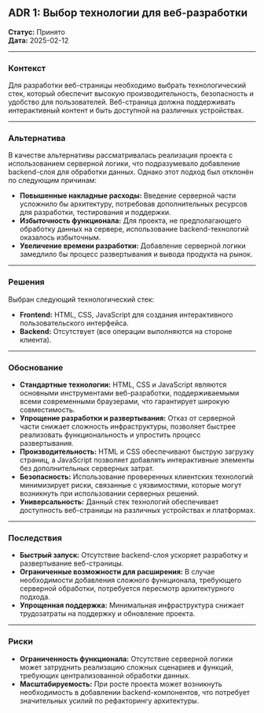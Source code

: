 ## ADR 1: Выбор технологии для веб-разработки

**Статус:** Принято  
**Дата:** 2025-02-12  

---

### Контекст

Для разработки веб-страницы необходимо выбрать технологический стек, который обеспечит высокую производительность, безопасность и удобство для пользователей. Веб-страница должна поддерживать интерактивный контент и быть доступной на различных устройствах.

---

### Альтернатива

В качестве альтернативы рассматривалась реализация проекта с использованием серверной логики, что подразумевало добавление backend-слоя для обработки данных. Однако этот подход был отклонён по следующим причинам:
- **Повышенные накладные расходы:** Введение серверной части усложнило бы архитектуру, потребовав дополнительных ресурсов для разработки, тестирования и поддержки.
- **Избыточность функционала:** Для проекта, не предполагающего обработку данных на сервере, использование backend-технологий оказалось избыточным.
- **Увеличение времени разработки:** Добавление серверной логики замедлило бы процесс развертывания и вывода продукта на рынок.

---

### Решения

Выбран следующий технологический стек:
- **Frontend:** HTML, CSS, JavaScript для создания интерактивного пользовательского интерфейса.
- **Backend:** Отсутствует (все операции выполняются на стороне клиента).

---

### Обоснование

- **Стандартные технологии:** HTML, CSS и JavaScript являются основными инструментами веб-разработки, поддерживаемыми всеми современными браузерами, что гарантирует широкую совместимость.
- **Упрощение разработки и развертывания:** Отказ от серверной части снижает сложность инфраструктуры, позволяет быстрее реализовать функциональность и упростить процесс развертывания.
- **Производительность:** HTML и CSS обеспечивают быструю загрузку страниц, а JavaScript позволяет добавлять интерактивные элементы без дополнительных серверных затрат.
- **Безопасность:** Использование проверенных клиентских технологий минимизирует риски, связанные с уязвимостями, которые могут возникнуть при использовании серверных решений.
- **Универсальность:** Данный стек технологий обеспечивает доступность веб-страницы на различных устройствах и платформах.

---

### Последствия

- **Быстрый запуск:** Отсутствие backend-слоя ускоряет разработку и развертывание веб-страницы.
- **Ограниченные возможности для расширения:** В случае необходимости добавления сложного функционала, требующего серверной обработки, потребуется пересмотр архитектурного подхода.
- **Упрощенная поддержка:** Минимальная инфраструктура снижает трудозатраты на поддержку и обновление проекта.

---

### Риски

- **Ограниченность функционала:** Отсутствие серверной логики может затруднить реализацию сложных сценариев и функций, требующих централизованной обработки данных.
- **Масштабируемость:** При росте проекта может возникнуть необходимость в добавлении backend-компонентов, что потребует значительных усилий по рефакторингу архитектуры.